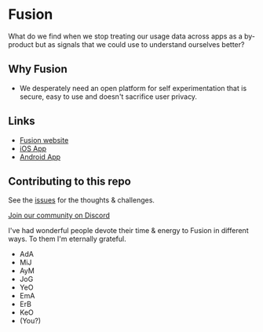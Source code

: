 # Fusion

What do we find when we stop treating our usage data across apps as a by-product but as signals that we could use to understand ourselves better?

## Why Fusion

- We desperately need an open platform for self experimentation that is secure, easy to use and doesn't sacrifice user privacy.

## Links
- [Fusion website](https://usefusion.app)
- [iOS App](https://apps.apple.com/ca/app/usefusion/id6445860500?platform=iphone)
- [Android App](https://play.google.com/store/apps/details?id=com.neurofusion.fusion&pli=1)

## Contributing to this repo

See the [issues](https://github.com/NEUROFUSIONInc/fusion/issues) for the thoughts & challenges.

[Join our community on Discord](https://discord.gg/3wCNJ6X4RF)

I've had wonderful people devote their time & energy to Fusion in different ways. To them I'm eternally grateful.

- AdA
- MiJ
- AyM
- JoG
- YeO
- EmA
- ErB
- KeO
- (You?)
